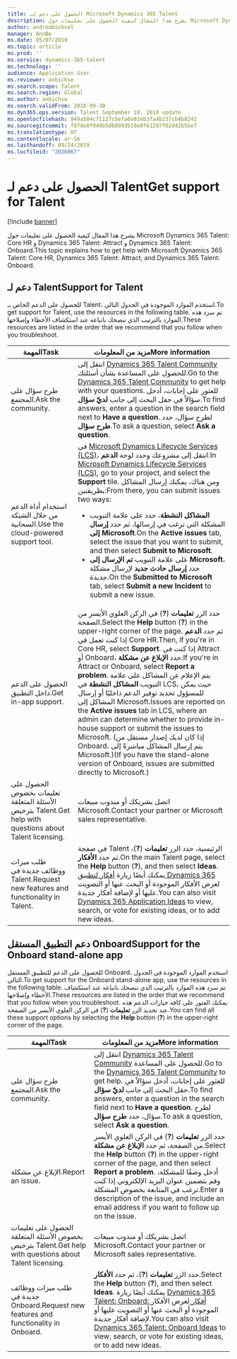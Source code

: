```yaml
---
title: الحصول على دعم لـ Microsoft Dynamics 365 Talent
description: يشرح هذا المقال كيفية الحصول على تعليمات حول Microsoft Dynamics 365 Talent.
author: andreabichsel
manager: AnnBe
ms.date: 05/07/2019
ms.topic: article
ms.prod: ''
ms.service: dynamics-365-talent
ms.technology: ''
audience: Application User
ms.reviewer: anbichse
ms.search.scope: Talent
ms.search.region: Global
ms.author: anbichse
ms.search.validFrom: 2018-09-30
ms.dyn365.ops.version: Talent September 10, 2018 update
ms.openlocfilehash: 949a504c71127c5efa0a93eb3fa4b237cb4b8242
ms.sourcegitcommit: f87de0f949b5d60993b19e0f61297f02d42b5bef
ms.translationtype: HT
ms.contentlocale: ar-SA
ms.lasthandoff: 09/24/2019
ms.locfileid: "2026067"
---
```

# <a name="get-support-for-talent"></a><span data-ttu-id="81fb4-103">الحصول على دعم لـ Talent</span><span class="sxs-lookup"><span data-stu-id="81fb4-103">Get support for Talent</span></span>

[!include [banner](includes/banner.md)]

<span data-ttu-id="81fb4-104">يشرح هذا المقال كيفية الحصول على تعليمات حول Microsoft Dynamics 365 Talent: Core HR و Dynamics 365 Talent: Attract و Dynamics 365 Talent: Onboard.</span><span class="sxs-lookup"><span data-stu-id="81fb4-104">This topic explains how to get help with Microsoft Dynamics 365 Talent: Core HR, Dynamics 365 Talent: Attract, and Dynamics 365 Talent: Onboard.</span></span>

## <a name="support-for-talent"></a><span data-ttu-id="81fb4-105">دعم لـ Talent</span><span class="sxs-lookup"><span data-stu-id="81fb4-105">Support for Talent</span></span>

<span data-ttu-id="81fb4-106">للحصول على الدعم الخاص بـ Talent، استخدم الموارد الموجودة في الجدول التالي.</span><span class="sxs-lookup"><span data-stu-id="81fb4-106">To get support for Talent, use the resources in the following table.</span></span> <span data-ttu-id="81fb4-107">تم سرد هذه الموارد بالترتيب الذي ننصحك باتباعه عند استكشاف الأخطاء وإصلاحها.</span><span class="sxs-lookup"><span data-stu-id="81fb4-107">These resources are listed in the order that we recommend that you follow when you troubleshoot.</span></span>

| <span data-ttu-id="81fb4-108">المهمة</span><span class="sxs-lookup"><span data-stu-id="81fb4-108">Task</span></span> | <span data-ttu-id="81fb4-109">مزيد من المعلومات</span><span class="sxs-lookup"><span data-stu-id="81fb4-109">More information</span></span> |
|------|------------------|
| <span data-ttu-id="81fb4-110">طرح سؤال على المجتمع.</span><span class="sxs-lookup"><span data-stu-id="81fb4-110">Ask the community.</span></span> | <span data-ttu-id="81fb4-111">انتقل إلى [Dynamics 365 Talent Community](https://community.dynamics.com/365/talent) للحصول على المساعدة بشأن أسئلتك.</span><span class="sxs-lookup"><span data-stu-id="81fb4-111">Go to the [Dynamics 365 Talent Community](https://community.dynamics.com/365/talent) to get help with your questions.</span></span> <span data-ttu-id="81fb4-112">للعثور على إجابات، أدخل سؤالاً في حقل البحث إلى جانب **لديّ سؤال**.</span><span class="sxs-lookup"><span data-stu-id="81fb4-112">To find answers, enter a question in the search field next to **Have a question**.</span></span> <span data-ttu-id="81fb4-113">لطرح سؤال، حدد **طرح سؤال**.</span><span class="sxs-lookup"><span data-stu-id="81fb4-113">To ask a question, select **Ask a question**.</span></span> |
| <span data-ttu-id="81fb4-114">استخدام أداة الدعم من خلال الشبكة السحابية.</span><span class="sxs-lookup"><span data-stu-id="81fb4-114">Use the cloud-powered support tool.</span></span> | <span data-ttu-id="81fb4-115">في [Microsoft Dynamics Lifecycle Services (LCS)](https://lcs.dynamics.com/)، انتقل إلى مشروعك وحدد لوحة **الدعم**.</span><span class="sxs-lookup"><span data-stu-id="81fb4-115">In [Microsoft Dynamics Lifecycle Services (LCS)](https://lcs.dynamics.com/), go to your project, and select the **Support** tile.</span></span> <span data-ttu-id="81fb4-116">ومن هناك، يمكنك إرسال المشاكل بطريقتين:</span><span class="sxs-lookup"><span data-stu-id="81fb4-116">From there, you can submit issues two ways:</span></span><ul><li><span data-ttu-id="81fb4-117">على علامة التبويب‏‎ **المشاكل النشطة**، حدد المشكلة التي ترغب في إرسالها، ثم حدد **إرسال إلى Microsoft**.</span><span class="sxs-lookup"><span data-stu-id="81fb4-117">On the **Active issues** tab, select the issue that you want to submit, and then select **Submit to Microsoft**.</span></span></li><li><span data-ttu-id="81fb4-118">على علامة التبويب **تم الإرسال إلى Microsoft**، حدد **إرسال حادث جديد** لإرسال مشكلة جديدة.</span><span class="sxs-lookup"><span data-stu-id="81fb4-118">On the **Submitted to Microsoft** tab, select **Submit a new Incident** to submit a new issue.</span></span></li></ul> |
| <span data-ttu-id="81fb4-119">الحصول على الدعم داخل التطبيق.</span><span class="sxs-lookup"><span data-stu-id="81fb4-119">Get in-app support.</span></span> | <span data-ttu-id="81fb4-120">حدد الزر **تعليمات**  (**?**) في الركن العلوي الأيسر من الصفحة.</span><span class="sxs-lookup"><span data-stu-id="81fb4-120">Select the **Help** button (**?**) in the upper-right corner of the page.</span></span> <span data-ttu-id="81fb4-121">ثم حدد **الدعم** إذا كنت تعمل في Core HR.</span><span class="sxs-lookup"><span data-stu-id="81fb4-121">Then, if you're in Core HR, select **Support**.</span></span> <span data-ttu-id="81fb4-122">إذا كنت في Attract أو Onboard، حدد **الإبلاغ عن مشكلة**.</span><span class="sxs-lookup"><span data-stu-id="81fb4-122">If you're in Attract or Onboard, select **Report a problem**.</span></span> <span data-ttu-id="81fb4-123">يتم الإعلام عن المشاكل على علامة التبويب **المشاكل النشطة** في LCS، حيث يمكن للمسؤول تحديد توفير الدعم داخليًا أو إرسال المشاكل إلى Microsoft.</span><span class="sxs-lookup"><span data-stu-id="81fb4-123">Issues are reported on the **Active issues** tab in LCS, where an admin can determine whether to provide in-house support or submit the issues to Microsoft.</span></span> <span data-ttu-id="81fb4-124">(إذا كان لديك إصدار مستقل من Onboard، يتم إرسال المشاكل مباشرةً إلى Microsoft.)</span><span class="sxs-lookup"><span data-stu-id="81fb4-124">(If you have the stand-alone version of Onboard, issues are submitted directly to Microsoft.)</span></span> |
| <span data-ttu-id="81fb4-125">الحصول على تعليمات بخصوص الأسئلة المتعلقة بترخيص Talent.</span><span class="sxs-lookup"><span data-stu-id="81fb4-125">Get help with questions about Talent licensing.</span></span> | <span data-ttu-id="81fb4-126">اتصل بشريكك أو مندوب مبيعات Microsoft.</span><span class="sxs-lookup"><span data-stu-id="81fb4-126">Contact your partner or Microsoft sales representative.</span></span> |
| <span data-ttu-id="81fb4-127">طلب ميزات ووظائف جديدة في Talent.</span><span class="sxs-lookup"><span data-stu-id="81fb4-127">Request new features and functionality in Talent.</span></span> | <span data-ttu-id="81fb4-128">في صفحة Talent الرئيسية، حدد الزر **تعليمات** (**?**)، ثم حدد **الأفكار**.</span><span class="sxs-lookup"><span data-stu-id="81fb4-128">On the main Talent page, select the **Help** button (**?**), and then select **Ideas**.</span></span> <span data-ttu-id="81fb4-129">يمكنك أيضًا زيارة [أفكار لتطبيق Dynamics 365](https://experience.dynamics.com/ideas/) لعرض الأفكار الموجودة أو البحث عنها أو التصويت عليها أو لإضافة أفكار جديدة.</span><span class="sxs-lookup"><span data-stu-id="81fb4-129">You can also visit [Dynamics 365 Application Ideas](https://experience.dynamics.com/ideas/) to view, search, or vote for existing ideas, or to add new ideas.</span></span> |

## <a name="support-for-the-onboard-stand-alone-app"></a><span data-ttu-id="81fb4-130">دعم التطبيق المستقل Onboard</span><span class="sxs-lookup"><span data-stu-id="81fb4-130">Support for the Onboard stand-alone app</span></span>

<span data-ttu-id="81fb4-131">للحصول على الدعم للتطبيق المستقل Onboard، استخدم الموارد الموجودة في الجدول التالي.</span><span class="sxs-lookup"><span data-stu-id="81fb4-131">To get support for the Onboard stand-alone app, use the resources in the following table.</span></span> <span data-ttu-id="81fb4-132">تم سرد هذه الموارد بالترتيب الذي ننصحك باتباعه عند استكشاف الأخطاء وإصلاحها.</span><span class="sxs-lookup"><span data-stu-id="81fb4-132">These resources are listed in the order that we recommend that you follow when you troubleshoot.</span></span> <span data-ttu-id="81fb4-133">يمكنك العثور على كافة خيارات الدعم هذه عند تحديد الزر **تعليمات** (**?**) في الركن العلوي الأيسر من الصفحة.</span><span class="sxs-lookup"><span data-stu-id="81fb4-133">You can find all these support options by selecting the **Help** button (**?**) in the upper-right corner of the page.</span></span>

| <span data-ttu-id="81fb4-134">المهمة</span><span class="sxs-lookup"><span data-stu-id="81fb4-134">Task</span></span> | <span data-ttu-id="81fb4-135">مزيد من المعلومات</span><span class="sxs-lookup"><span data-stu-id="81fb4-135">More information</span></span> |
|------|------------------|
| <span data-ttu-id="81fb4-136">طرح سؤال على المجتمع.</span><span class="sxs-lookup"><span data-stu-id="81fb4-136">Ask the community.</span></span> | <span data-ttu-id="81fb4-137">انتقل إلى [Dynamics 365 Talent Community](https://community.dynamics.com/365/talent) للحصول على المساعدة.</span><span class="sxs-lookup"><span data-stu-id="81fb4-137">Go to the [Dynamics 365 Talent Community](https://community.dynamics.com/365/talent) to get help.</span></span> <span data-ttu-id="81fb4-138">للعثور على إجابات، أدخل سؤالاً في حقل البحث إلى جانب **لديّ سؤال**.</span><span class="sxs-lookup"><span data-stu-id="81fb4-138">To find answers, enter a question in the search field next to **Have a question**.</span></span> <span data-ttu-id="81fb4-139">لطرح سؤال، حدد **طرح سؤال**.</span><span class="sxs-lookup"><span data-stu-id="81fb4-139">To ask a question, select **Ask a question**.</span></span> |
| <span data-ttu-id="81fb4-140">الإبلاغ عن مشكلة.</span><span class="sxs-lookup"><span data-stu-id="81fb4-140">Report an issue.</span></span> | <span data-ttu-id="81fb4-141">حدد الزر **تعليمات** (**?**) في الركن العلوي الأيسر من الصفحة، ثم حدد **الإبلاغ عن مشكلة**.</span><span class="sxs-lookup"><span data-stu-id="81fb4-141">Select the **Help** button (**?**) in the upper-right corner of the page, and then select **Report a problem**.</span></span> <span data-ttu-id="81fb4-142">أدخل وصفًا للمشكلة، وقم بتضمين عنوان البريد الإلكتروني إذا كنت ترغب في المتابعة بخصوص المشكلة.</span><span class="sxs-lookup"><span data-stu-id="81fb4-142">Enter a description of the issue, and include an email address if you want to follow up on the issue.</span></span> |
| <span data-ttu-id="81fb4-143">الحصول على تعليمات بخصوص الأسئلة المتعلقة بترخيص Talent.</span><span class="sxs-lookup"><span data-stu-id="81fb4-143">Get help with questions about Talent licensing.</span></span> | <span data-ttu-id="81fb4-144">اتصل بشريكك أو مندوب مبيعات Microsoft.</span><span class="sxs-lookup"><span data-stu-id="81fb4-144">Contact your partner or Microsoft sales representative.</span></span> |
| <span data-ttu-id="81fb4-145">طلب ميزات ووظائف جديدة في Onboard.</span><span class="sxs-lookup"><span data-stu-id="81fb4-145">Request new features and functionality in Onboard.</span></span> | <span data-ttu-id="81fb4-146">حدد الزر **تعليمات** (**?**)، ثم حدد **الأفكار**.</span><span class="sxs-lookup"><span data-stu-id="81fb4-146">Select the **Help** button (**?**), and then select **Ideas**.</span></span> <span data-ttu-id="81fb4-147">يمكنك أيضًا زيارة [Dynamics 365 Talent: Onboard: أفكار ](https://experience.dynamics.com/ideas/categories/?forum=569a7fb2-8327-e911-a95a-000d3a4f3883&forumName=Dynamics%20365%20for%20Talent%3A%20Onboard) لعرض الأفكار الموجودة أو البحث عنها أو التصويت عليها أو لإضافة أفكار جديدة.</span><span class="sxs-lookup"><span data-stu-id="81fb4-147">You can also visit [Dynamics 365 Talent: Onboard Ideas](https://experience.dynamics.com/ideas/categories/?forum=569a7fb2-8327-e911-a95a-000d3a4f3883&forumName=Dynamics%20365%20for%20Talent%3A%20Onboard) to view, search, or vote for existing ideas, or to add new ideas.</span></span> |
